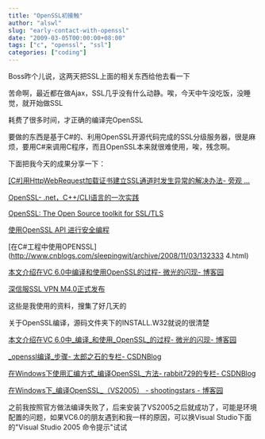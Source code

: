```yaml
---
title: "OpenSSL初接触"
author: "alswl"
slug: "early-contact-with-openssl"
date: "2009-03-05T00:00:00+08:00"
tags: ["c", "openssl", "ssl"]
categories: ["coding"]
---
```


Boss昨个儿说，这两天把SSL上面的相关东西给他去看一下

苦命啊，最近都在做Ajax，SSL几乎没有什么动静。唉，今天中午没吃饭，没睡觉，就开始做SSL

耗费了很多时间，才正确的编译完OpenSSL

要做的东西是基于C#的、利用OpenSSL开源代码完成的SSL分级服务器，很是麻烦，要用C#来调用C程序，而且OpenSSL本来就很难使用，唉，残念啊。

下面把我今天的成果分享一下：

[[C#]用HttpWebRequest加载证书建立SSL通道时发生异常的解决办法- 旁观
...](http://www.cnblogs.com/zhengyun_ustc/archive/2005/04/11/135821.aspx)

[OpenSSL- .net，C++/CLI语言的一次实践](http://i.cn.yahoo.com/suntongo/blog/p_2/)

[OpenSSL: The Open Source toolkit for SSL/TLS](http://www.openssl.org/)

[使用OpenSSL API
进行安全编程](http://www.ibm.com/developerworks/cn/linux/l-openssl.html)

[在C#工程中使用OPENSSL](http://www.cnblogs.com/sleepingwit/archive/2008/11/03/132333
4.html)

[本文介绍在VC 6.0中编译和使用OpenSSL的过程- 微光的闪现-
博客园](http://www.cnblogs.com/gleam/archive/2008/05/07/1187154.html)

[深信服SSL VPN M4.0正式发布](http://www.sinfors.com/cn/news/913.htm)

这些是我使用的资料，搜集了好几天的

关于OpenSSL编译，源码文件夹下的INSTALL.W32就说的很清楚

[本文介绍在VC 6.0中_编译_和使用_OpenSSL_的过程- 微光的闪现-
博客园](http://www.cnblogs.com/gleam/archive/2008/05/07/1187154.html)

[_openssl编译_步骤- 太郎之石的专栏-
CSDNBlog](http://blog.csdn.net/gofishing/archive/2006/04/10/658203.aspx)

[在Windows下使用汇编方式_编译OpenSSL_方法- rabbit729的专栏-
CSDNBlog](http://blog.csdn.net/rabbit729/archive/2008/06/03/2506514.aspx)

[在Windows下_编译OpenSSL_（VS2005） - shootingstars -
博客园](http://shootingstars.cnblogs.com/archive/2006/02/17/332276.html)

之前我按照官方做法编译失败了，后来安装了VS2005之后就成功了，可能是环境配置的问题，如果VC6.0的朋友遇到和我一样的原因，可以换Visual
Studio下面的"Visual Studio 2005 命令提示"试试

